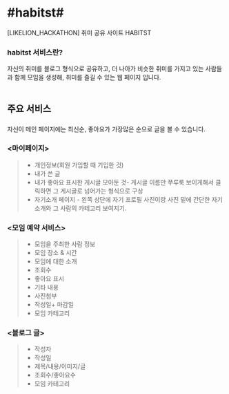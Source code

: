 # #habitst#

[LIKELION_HACKATHON] 취미 공유 사이트 HABITST


### habitst 서비스란?
자신의 취미를 블로그 형식으로 공유하고, 더 나아가 비슷한 취미를 가지고 있는 사람들과 함께 모임을 생성해, 취미를 즐길 수 있는 웹 페이지 입니다.
 <br><br> 

## 주요 서비스

### <main>
자신이 
메인 페이지에는 최신순, 좋아요가 가장많은 순으로 글을 볼 수 있습니다.

### <마이페이지>
>- 개인정보(회원 가입할 때 기입한 것)
>- 내가 쓴 글
>- 내가 좋아요 표시한 게시글 모아둔 것- 게시글 이름만 쭈루룩 보이게해서 클릭하면 그 게시글로 넘어가는 형식으로 구상
>- 자기소개 페이지 - 왼쪽 상단에 자기 프로필 사진이랑 사진 밑에 간단한 자기소개와 그 사람의 카테고리 보여지기.

### <모임 예약 서비스>
>- 모임을 주최한 사람 정보
>- 모임 장소 & 시간
>- 모임에 대한 소개
>- 조회수
>- 좋아요 표시
>- 기타 내용
>- 사진첨부
>- 작성일+ 마감일
>- 모임 카테고리

### <블로그 글>
>- 작성자
>- 작성일
>- 제목/내용/이미지/글
>- 조회수/좋아요수
>- 모임 카테고리
